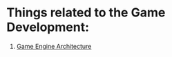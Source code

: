 # Things related to the Game Development:
1. [Game Engine Architecture](https://www.gameenginebook.com/)
